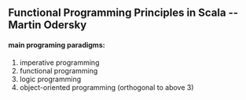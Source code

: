 ## Functional Programming Principles in Scala -- Martin Odersky

#### main programing paradigms:
  1. imperative programming
  2. functional programming
  3. logic programming
  4. object-oriented programming (orthogonal to above 3)
